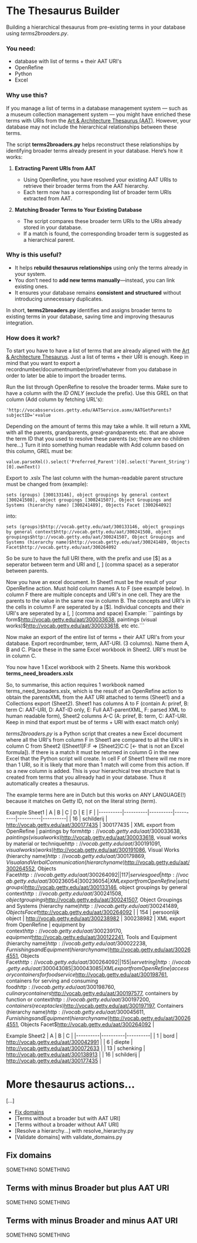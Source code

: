 # The Thesaurus Builder
Building a hierarchical  thesaurus from pre-existing terms in your database using _terms2broaders.py_.

### You need:
- database with list of terms + their AAT URI's
- OpenRefine
- Python
- Excel

### Why use this?
If you manage a list of terms in a database management system — such as a museum collection management system — you might have enriched these terms with URIs from the [Art & Architecture Thesaurus (AAT)](https://vocab.getty.edu/sparql). However, your database may not include the hierarchical relationships between these terms.  

The script **terms2broaders.py** helps reconstruct these relationships by identifying broader terms already present in your database. Here’s how it works:  

1. **Extracting Parent URIs from AAT**  
   - Using OpenRefine, you have resolved your existing AAT URIs to retrieve their broader terms from the AAT hierarchy.  
   - Each term now has a corresponding list of broader term URIs extracted from AAT.  

2. **Matching Broader Terms to Your Existing Database**  
   - The script compares these broader term URIs to the URIs already stored in your database.  
   - If a match is found, the corresponding broader term is suggested as a hierarchical parent.  

### Why is this useful?  
- It helps **rebuild thesaurus relationships** using only the terms already in your system.  
- You don’t need to **add new terms manually**—instead, you can link existing ones.  
- It ensures your database remains **consistent and structured** without introducing unnecessary duplicates.  

In short, **terms2broaders.py** identifies and assigns broader terms to existing terms in your database, saving time and improving thesaurus integration.  

### How does it work?
To start you have to have a list of terms that are already aligned with the [Art & Architecture Thesaurus](https://vocab.getty.edu/sparql). Just a list of terms + their URI is enough. Keep in mind that you want to export a recordnumber/documentnumber/priref/whatever from you database in order to later be able to import the broader terms.

Run the list through OpenRefine to resolve the broader terms. Make sure to have a column with the *ID ONLY* (exclude the prefix). Use this GREL on that column (Add column by fetching URL's):

`'http://vocabsservices.getty.edu/AATService.asmx/AATGetParents?subjectID='+value`

Depending on the amount of terms this may take a while. It will return a XML with all the parents, grandparents, great-grandparents etc. that are above the term ID that you used to resolve these parents (so; there are no children here...)
Turn it into something human readable with Add column based on this column, GREL must be:

`value.parseXml().select('Preferred_Parent')[0].select('Parent_String')[0].ownText()`

Export to .xslx
The last column with the human-readable parent structure must be changed from (example):

```sets (groups) [300133146], object groupings by general context [300241508], object groupings [300241507], Object Groupings and Systems (hierarchy name) [300241489], Objects Facet [300264092]```

into:

```sets (groups)$http://vocab.getty.edu/aat/300133146, object groupings by general context$http://vocab.getty.edu/aat/300241508, object groupings$http://vocab.getty.edu/aat/300241507, Object Groupings and Systems (hierarchy name)$http://vocab.getty.edu/aat/300241489, Objects Facet$http://vocab.getty.edu/aat/300264092```

So be sure to have the full URI there, with the prefix and use [$] as a seperator between term and URI and [, ] (comma space) as a seperator between parents.

Now you have an excel document. In Sheet1 must be the result of your OpenRefine action. Must hold column names A to F (see example below). In column F there are multiple concepts and URI's in one cell. They are the parents to the value in the same row in column B. The concepts and URI's in the cells in column F are seperated by a [$]. Individual concepts and their URI's are seperated by a [, ] (comma and space) 
Example: 
```paintings by form$http://vocab.getty.edu/aat/300033638, paintings (visual works)$http://vocab.getty.edu/aat/300033618, etc etc.```

Now make an export of the entire list of terms + their AAT URI's from your database. Export recordnumber, term, AAT-URI. (3 columns). Name them A, B and C. Place these in the same Excel workbook in Sheet2. URI's must be in column C. 

You now have 1 Excel workbook with 2 Sheets. Name this workbook **terms_need_broaders.xslx**

So, to summarise, this action requires 1 workbook named terms_need_broaders.xslx, which is the result of an OpenRefine action to obtain the parentsXML from the AAT URI attached to terms (Sheet1) and a Collections export (Sheet2). Sheet1 has columns A to F (contain A: priref, B: term C: AAT-URI, D: AAT-ID only, E: Full AAT-parentXML, F: parsed XML to human readable form), Sheet2 columns A-C (A: priref, B: term, C: AAT-URI. Keep in mind that export must be of terms + URI with exact match only)

*terms2broaders.py* is a Python script that creates a new Excel document where all the URI's from column F in Sheet1 are compared to all the URI's in column C from Sheet2 ([Sheet1]F:F => [Sheet2]C:C [<- that is not an Excel formula]). If there is a match it must be returned in column G in the new Excel that the Python script will create. In cell F of Sheet1 there will me more than 1 URI, so it is likely that more than 1 match will come from this action. If so a new column is added. This is your hierarchical tree structure that is created from terms that you allready had in your database. Thus it automatically creates a thesaurus. 

The example terms here are in Dutch but this works on ANY LANGUAGE(!) because it matches on Getty ID, not on the literal string (term).

Example Sheet1
| A | B | C | D | E | F |
|----------|----------|----------|----------|----------|----------|
| 16   | schilderij  | http://vocab.getty.edu/aat/300177435   | 300177435   | XML export from OpenRefine   | paintings by form$http://vocab.getty.edu/aat/300033638, paintings (visual works)$http://vocab.getty.edu/aat/300033618, visual works by material or technique$http://vocab.getty.edu/aat/300191091, visual works (works)$http://vocab.getty.edu/aat/300191086, Visual Works (hierarchy name)$http://vocab.getty.edu/aat/300179869, Visual and Verbal Communication (hierarchy name)$http://vocab.getty.edu/aat/300264552, Objects Facet$http://vocab.getty.edu/aat/300264092   |
| 117   | serviesgoed   | http://vocab.getty.edu/aat/300236054   | 300236054   | XML export from OpenRefine   | sets (groups)$http://vocab.getty.edu/aat/300133146, object groupings by general context$http://vocab.getty.edu/aat/300241508, object groupings$http://vocab.getty.edu/aat/300241507, Object Groupings and Systems (hierarchy name)$http://vocab.getty.edu/aat/300241489, Objects Facet$http://vocab.getty.edu/aat/300264092   |
| 154   | persoonlijk object   | http://vocab.getty.edu/aat/300238982   | 300238982   | XML export from OpenRefine   | equipment by context$http://vocab.getty.edu/aat/300239170, equipment$http://vocab.getty.edu/aat/300122241, Tools and Equipment (hierarchy name)$http://vocab.getty.edu/aat/300022238, Furnishings and Equipment (hierarchy name)$http://vocab.getty.edu/aat/300264551, Objects Facet$http://vocab.getty.edu/aat/300264092   |
| 155   | servetring   | http://vocab.getty.edu/aat/300043085   | 300043085   | XML export from OpenRefine   | accessory containers for food service$http://vocab.getty.edu/aat/300198761, containers for serving and consuming food$http://vocab.getty.edu/aat/300198760, culinary containers$http://vocab.getty.edu/aat/300197577, containers by function or context$http://vocab.getty.edu/aat/300197200, containers (receptacles)$http://vocab.getty.edu/aat/300197197, Containers (hierarchy name)$http://vocab.getty.edu/aat/300045611, Furnishings and Equipment (hierarchy name)$http://vocab.getty.edu/aat/300264551, Objects Facet$http://vocab.getty.edu/aat/300264092   |

Example Sheet2
| A | B | C |
|----------|----------|----------|
| 1   | bord  | http://vocab.getty.edu/aat/300042991   |
| 6   | diepte   | http://vocab.getty.edu/aat/300072633   |
| 13   | schenking   | http://vocab.getty.edu/aat/300138913   |
| 16   | schilderij   | http://vocab.getty.edu/aat/300177435   |


# More thesaurus actions...
[...]

  - [Fix domains](#fix-domains)
  - [Terms without a broader but with AAT URI]
  - [Terms without a broader without AAT URI]
  - [Resolve a hierarchy...] with resolve_hierarchy.py
  - [Validate domains] with validate_domains.py


 ## Fix domains

 SOMETHING SOMETHING

 ## Terms with minus Broader but plus AAT URI

  SOMETHING SOMETHING

 ## Terms with minus Broader and minus AAT URI

  SOMETHING SOMETHING

